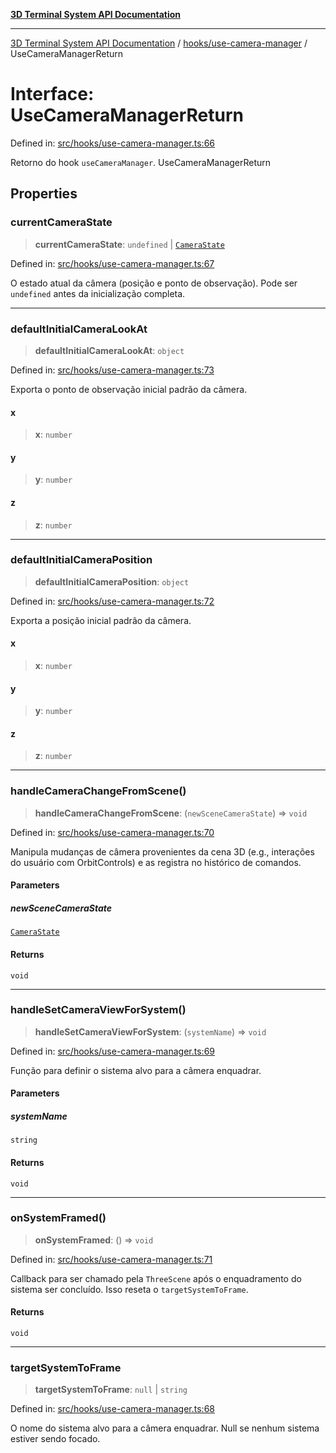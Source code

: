 [**3D Terminal System API Documentation**](../../../README.md)

***

[3D Terminal System API Documentation](../../../README.md) / [hooks/use-camera-manager](../README.md) / UseCameraManagerReturn

# Interface: UseCameraManagerReturn

Defined in: [src/hooks/use-camera-manager.ts:66](https://github.com/Dicommunitas/ThreeJS_Terminal_3D/blob/f5bec8212bfd37e45fdf0e49aa57af1be9d74e77/src/hooks/use-camera-manager.ts#L66)

Retorno do hook `useCameraManager`.
 UseCameraManagerReturn

## Properties

### currentCameraState

> **currentCameraState**: `undefined` \| [`CameraState`](../../../lib/types/interfaces/CameraState.md)

Defined in: [src/hooks/use-camera-manager.ts:67](https://github.com/Dicommunitas/ThreeJS_Terminal_3D/blob/f5bec8212bfd37e45fdf0e49aa57af1be9d74e77/src/hooks/use-camera-manager.ts#L67)

O estado atual da câmera (posição e ponto de observação).
                                                      Pode ser `undefined` antes da inicialização completa.

***

### defaultInitialCameraLookAt

> **defaultInitialCameraLookAt**: `object`

Defined in: [src/hooks/use-camera-manager.ts:73](https://github.com/Dicommunitas/ThreeJS_Terminal_3D/blob/f5bec8212bfd37e45fdf0e49aa57af1be9d74e77/src/hooks/use-camera-manager.ts#L73)

Exporta o ponto de observação inicial padrão da câmera.

#### x

> **x**: `number`

#### y

> **y**: `number`

#### z

> **z**: `number`

***

### defaultInitialCameraPosition

> **defaultInitialCameraPosition**: `object`

Defined in: [src/hooks/use-camera-manager.ts:72](https://github.com/Dicommunitas/ThreeJS_Terminal_3D/blob/f5bec8212bfd37e45fdf0e49aa57af1be9d74e77/src/hooks/use-camera-manager.ts#L72)

Exporta a posição inicial padrão da câmera.

#### x

> **x**: `number`

#### y

> **y**: `number`

#### z

> **z**: `number`

***

### handleCameraChangeFromScene()

> **handleCameraChangeFromScene**: (`newSceneCameraState`) => `void`

Defined in: [src/hooks/use-camera-manager.ts:70](https://github.com/Dicommunitas/ThreeJS_Terminal_3D/blob/f5bec8212bfd37e45fdf0e49aa57af1be9d74e77/src/hooks/use-camera-manager.ts#L70)

Manipula mudanças de câmera provenientes da cena 3D
                                                                                   (e.g., interações do usuário com OrbitControls)
                                                                                   e as registra no histórico de comandos.

#### Parameters

##### newSceneCameraState

[`CameraState`](../../../lib/types/interfaces/CameraState.md)

#### Returns

`void`

***

### handleSetCameraViewForSystem()

> **handleSetCameraViewForSystem**: (`systemName`) => `void`

Defined in: [src/hooks/use-camera-manager.ts:69](https://github.com/Dicommunitas/ThreeJS_Terminal_3D/blob/f5bec8212bfd37e45fdf0e49aa57af1be9d74e77/src/hooks/use-camera-manager.ts#L69)

Função para definir o sistema alvo para a câmera enquadrar.

#### Parameters

##### systemName

`string`

#### Returns

`void`

***

### onSystemFramed()

> **onSystemFramed**: () => `void`

Defined in: [src/hooks/use-camera-manager.ts:71](https://github.com/Dicommunitas/ThreeJS_Terminal_3D/blob/f5bec8212bfd37e45fdf0e49aa57af1be9d74e77/src/hooks/use-camera-manager.ts#L71)

Callback para ser chamado pela `ThreeScene` após o enquadramento do sistema ser concluído.
                                      Isso reseta o `targetSystemToFrame`.

#### Returns

`void`

***

### targetSystemToFrame

> **targetSystemToFrame**: `null` \| `string`

Defined in: [src/hooks/use-camera-manager.ts:68](https://github.com/Dicommunitas/ThreeJS_Terminal_3D/blob/f5bec8212bfd37e45fdf0e49aa57af1be9d74e77/src/hooks/use-camera-manager.ts#L68)

O nome do sistema alvo para a câmera enquadrar.
                                               Null se nenhum sistema estiver sendo focado.
